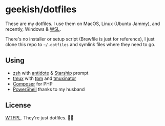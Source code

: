 # geekish/dotfiles

These are my dotfiles.
I use them on MacOS, Linux (Ubuntu Jammy), and recently, Windows & [WSL].

There's no installer or setup script (Brewfile is just for reference), I just clone this repo to `~/.dotfiles` and symlink files where they need to go.

## Using

- [zsh] with [antidote] & [Starship] prompt
- [tmux] with [tpm] and [tmuxinator]
- [Composer] for PHP
- [PowerShell] thanks to my husband

## License

[WTFPL](https://choosealicense.com/licenses/wtfpl/). They're just dotfiles. 🤷‍♀️

[antidote]: https://github.com/mattmc3/antidote
[Composer]: https://getcomposer.org
[gist]: https://gist.github.com/geekish/ecb0e81f42e91f3e7813b537ff86a8f1
[PowerShell]: https://docs.microsoft.com/en-us/powershell/
[Starship]: https://starship.rs
[tmux]: https://github.com/tmux/tmux
[tmuxinator]: https://github.com/tmuxinator/tmuxinator
[tpm]: https://github.com/tmux-plugins/tpm
[WSL]: https://docs.microsoft.com/en-us/windows/wsl/
[zsh]: https://github.com/robbyrussell/oh-my-zsh
